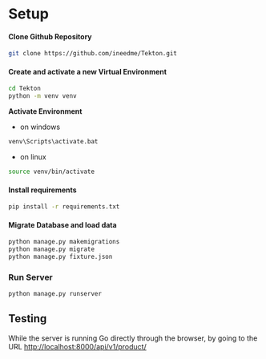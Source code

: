 # Setup
#### Clone Github Repository
```bash
git clone https://github.com/ineedme/Tekton.git
```

#### Create and activate a new Virtual Environment
```bash
cd Tekton
python -m venv venv
```
**Activate Environment**

- on windows
```bash 
venv\Scripts\activate.bat
```
- on linux
```bash
source venv/bin/activate
```

#### Install requirements
```bash
pip install -r requirements.txt
```

#### Migrate Database and load data
```bash
python manage.py makemigrations
python manage.py migrate
python manage.py fixture.json
```

### Run Server
```bash
python manage.py runserver
```

## Testing
While the server is running
Go directly through the browser, by going to the URL [http://localhost:8000/api/v1/product/](http://localhost:8000/api/v1/product/)
